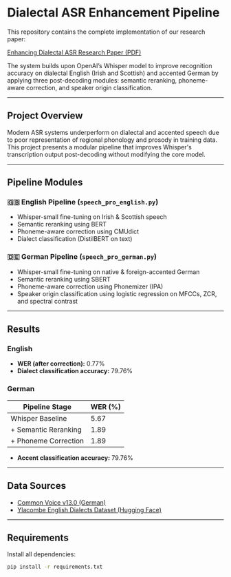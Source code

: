 # Dialectal ASR Enhancement Pipeline

This repository contains the complete implementation of our research paper:

[Enhancing Dialectal ASR Research Paper (PDF)](https://github.com/Paulangwiedergoerner/dialectal-asr-pipeline/blob/main/Enhancing%20Dialectal%20ASR%20Research%20paper.pdf)


The system builds upon OpenAI’s Whisper model to improve recognition accuracy on dialectal English (Irish and Scottish) and accented German by applying three post-decoding modules: semantic reranking, phoneme-aware correction, and speaker origin classification.

---

## Project Overview

Modern ASR systems underperform on dialectal and accented speech due to poor representation of regional phonology and prosody in training data. This project presents a modular pipeline that improves Whisper's transcription output post-decoding without modifying the core model.

---

## Pipeline Modules

### 🇬🇧 English Pipeline (`speech_pro_english.py`)
- Whisper-small fine-tuning on Irish & Scottish speech
- Semantic reranking using BERT
- Phoneme-aware correction using CMUdict
- Dialect classification (DistilBERT on text)

### 🇩🇪 German Pipeline (`speech_pro_german.py`)
- Whisper-small fine-tuning on native & foreign-accented German
- Semantic reranking using SBERT
- Phoneme-aware correction using Phonemizer (IPA)
- Speaker origin classification using logistic regression on MFCCs, ZCR, and spectral contrast

---

## Results

### English
- **WER (after correction):** 0.77%
- **Dialect classification accuracy:** 79.76%

### German
| Pipeline Stage           | WER (%)   |
|--------------------------|-----------|
| Whisper Baseline         | 5.67      |
| + Semantic Reranking     | 1.89      |
| + Phoneme Correction     | 1.89      |

- **Accent classification accuracy:** 79.76%

---

## Data Sources

- [Common Voice v13.0 (German)](https://huggingface.co/datasets/mozilla-foundation/common_voice_13_0)
- [Ylacombe English Dialects Dataset (Hugging Face)](https://huggingface.co/datasets/ylacombe/english_dialects)

---

## Requirements

Install all dependencies:

```bash
pip install -r requirements.txt
